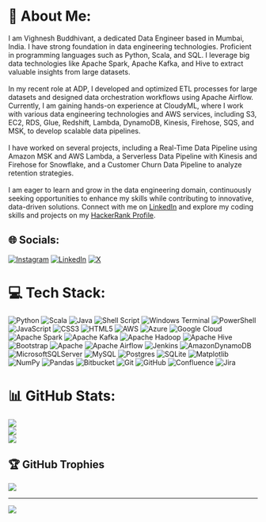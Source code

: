 # 💫 About Me:
I am Vighnesh Buddhivant, a dedicated Data Engineer based in Mumbai, India. I have strong foundation in data engineering technologies. Proficient in programming languages such as Python, Scala, and SQL. I leverage big data technologies like Apache Spark, Apache Kafka, and Hive to extract valuable insights from large datasets.<br><br>In my recent role at ADP, I developed and optimized ETL processes for large datasets and designed data orchestration workflows using Apache Airflow. Currently, I am gaining hands-on experience at CloudyML, where I work with various data engineering technologies and AWS services, including S3, EC2, RDS, Glue, Redshift, Lambda, DynamoDB, Kinesis, Firehose, SQS, and MSK, to develop scalable data pipelines.<br><br>I have worked on several projects, including a Real-Time Data Pipeline using Amazon MSK and AWS Lambda, a Serverless Data Pipeline with Kinesis and Firehose for Snowflake, and a Customer Churn Data Pipeline to analyze retention strategies.<br><br>I am eager to learn and grow in the data engineering domain, continuously seeking opportunities to enhance my skills while contributing to innovative, data-driven solutions. Connect with me on [LinkedIn](https://www.linkedin.com/in/vighneshbuddhivant) and explore my coding skills and projects on my [HackerRank Profile](https://www.hackerrank.com/profile/vighneshbuddhiv1).<br>


## 🌐 Socials:
[![Instagram](https://img.shields.io/badge/Instagram-%23E4405F.svg?logo=Instagram&logoColor=white)](https://instagram.com/vighnesh_buddhivant) [![LinkedIn](https://img.shields.io/badge/LinkedIn-%230077B5.svg?logo=linkedin&logoColor=white)](https://www.linkedin.com/in/vighneshbuddhivant) [![X](https://img.shields.io/badge/X-black.svg?logo=X&logoColor=white)](https://x.com/vSachin10) 

# 💻 Tech Stack:
![Python](https://img.shields.io/badge/python-3670A0?style=flat&logo=python&logoColor=ffdd54) ![Scala](https://img.shields.io/badge/scala-%23DC322F.svg?style=flat&logo=scala&logoColor=white) ![Java](https://img.shields.io/badge/java-%23ED8B00.svg?style=flat&logo=openjdk&logoColor=white) ![Shell Script](https://img.shields.io/badge/shell_script-%23121011.svg?style=flat&logo=gnu-bash&logoColor=white) ![Windows Terminal](https://img.shields.io/badge/Windows%20Terminal-%234D4D4D.svg?style=flat&logo=windows-terminal&logoColor=white) ![PowerShell](https://img.shields.io/badge/PowerShell-%235391FE.svg?style=flat&logo=powershell&logoColor=white) ![JavaScript](https://img.shields.io/badge/javascript-%23323330.svg?style=flat&logo=javascript&logoColor=%23F7DF1E) ![CSS3](https://img.shields.io/badge/css3-%231572B6.svg?style=flat&logo=css3&logoColor=white) ![HTML5](https://img.shields.io/badge/html5-%23E34F26.svg?style=flat&logo=html5&logoColor=white) ![AWS](https://img.shields.io/badge/AWS-%23FF9900.svg?style=flat&logo=amazon-aws&logoColor=white) ![Azure](https://img.shields.io/badge/azure-%230072C6.svg?style=flat&logo=microsoftazure&logoColor=white) ![Google Cloud](https://img.shields.io/badge/GoogleCloud-%234285F4.svg?style=flat&logo=google-cloud&logoColor=white) ![Apache Spark](https://img.shields.io/badge/Apache%20Spark-FDEE21?style=flat&logo=apachespark&logoColor=black) ![Apache Kafka](https://img.shields.io/badge/Apache%20Kafka-000?style=flat&logo=apachekafka) ![Apache Hadoop](https://img.shields.io/badge/Apache%20Hadoop-66CCFF?style=flat&logo=apachehadoop&logoColor=black) ![Apache Hive](https://img.shields.io/badge/Apache%20Hive-FDEE21?style=flat&logo=apachehive&logoColor=black) ![Bootstrap](https://img.shields.io/badge/bootstrap-%238511FA.svg?style=flat&logo=bootstrap&logoColor=white) ![Apache](https://img.shields.io/badge/apache-%23D42029.svg?style=flat&logo=apache&logoColor=white) ![Apache Airflow](https://img.shields.io/badge/Apache%20Airflow-017CEE?style=flat&logo=Apache%20Airflow&logoColor=white) ![Jenkins](https://img.shields.io/badge/jenkins-%232C5263.svg?style=flat&logo=jenkins&logoColor=white) ![AmazonDynamoDB](https://img.shields.io/badge/Amazon%20DynamoDB-4053D6?style=flat&logo=Amazon%20DynamoDB&logoColor=white) ![MicrosoftSQLServer](https://img.shields.io/badge/Microsoft%20SQL%20Server-CC2927?style=flat&logo=microsoft%20sql%20server&logoColor=white) ![MySQL](https://img.shields.io/badge/mysql-4479A1.svg?style=flat&logo=mysql&logoColor=white) ![Postgres](https://img.shields.io/badge/postgres-%23316192.svg?style=flat&logo=postgresql&logoColor=white) ![SQLite](https://img.shields.io/badge/sqlite-%2307405e.svg?style=flat&logo=sqlite&logoColor=white) ![Matplotlib](https://img.shields.io/badge/Matplotlib-%23ffffff.svg?style=flat&logo=Matplotlib&logoColor=black) ![NumPy](https://img.shields.io/badge/numpy-%23013243.svg?style=flat&logo=numpy&logoColor=white) ![Pandas](https://img.shields.io/badge/pandas-%23150458.svg?style=flat&logo=pandas&logoColor=white) ![Bitbucket](https://img.shields.io/badge/bitbucket-%230047B3.svg?style=flat&logo=bitbucket&logoColor=white) ![Git](https://img.shields.io/badge/git-%23F05033.svg?style=flat&logo=git&logoColor=white) ![GitHub](https://img.shields.io/badge/github-%23121011.svg?style=flat&logo=github&logoColor=white) ![Confluence](https://img.shields.io/badge/confluence-%23172BF4.svg?style=flat&logo=confluence&logoColor=white) ![Jira](https://img.shields.io/badge/jira-%230A0FFF.svg?style=flat&logo=jira&logoColor=white)
# 📊 GitHub Stats:
![](https://github-readme-stats.vercel.app/api?username=vighneshbuddhivant&theme=default&hide_border=false&include_all_commits=true&count_private=true)<br/>
![](https://github-readme-streak-stats.herokuapp.com/?user=vighneshbuddhivant&theme=default&hide_border=false)<br/>
![](https://github-readme-stats.vercel.app/api/top-langs/?username=vighneshbuddhivant&theme=default&hide_border=false&include_all_commits=true&count_private=true&layout=compact)

## 🏆 GitHub Trophies
![](https://github-profile-trophy.vercel.app/?username=vighneshbuddhivant&theme=gruvbox&no-frame=false&no-bg=true&margin-w=4)

---
[![](https://visitcount.itsvg.in/api?id=vighneshbuddhivant&icon=0&color=1)](https://visitcount.itsvg.in)

<!-- Proudly created with GPRM ( https://gprm.itsvg.in ) -->
